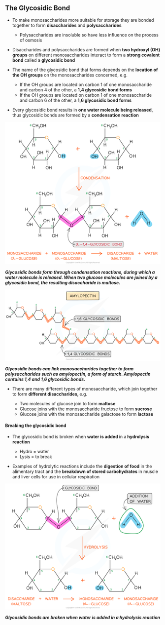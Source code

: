 The Glycosidic Bond
-------------------

* To make monosaccharides more suitable for storage they are bonded together to form <b>disaccharides</b> and <b>polysaccharides</b>

  + Polysaccharides are insoluble so have less influence on the process of osmosis
* Disaccharides and polysaccharides are formed when <b>two hydroxyl (OH) groups</b> on different monosaccharides interact to form a <b>strong covalent bond</b> called a <b>glycosidic bond</b>
* The name of the glycosidic bond that forms depends on the <b>location of the OH groups</b> on the monosaccharides concerned, e.g.

  + If the OH groups are located on carbon 1 of one monosaccharide and carbon 4 of the other, a <b>1,4 glycosidic bond forms</b>
  + If the OH groups are located on carbon 1 of one monosaccharide and carbon 6 of the other, a <b>1,6 glycosidic bond forms</b>
* Every glycosidic bond results in <b>one water molecule being released</b>, thus glycosidic bonds are formed by a <b>condensation reaction</b>

![Forming a glycosidic bond](Forming-a-glycosidic-bond.png)

<i><b>Glycosidic bonds form through condensation reactions, during which a water molecule is released. When two glucose molecules are joined by a glycosidic bond, the resulting disaccharide is maltose.</b></i>

![Glycosidic bonds in a Polysaccharide](Glycosidic-bonds-in-a-Polysaccharide.png)

<i><b>Glycosidic bonds can link monosaccharides together to form polysaccharides such as amylopectin, a form of starch. Amylopectin contains 1,4 and 1,6 glycosidic bonds.</b></i>

* There are many different types of monosaccharide, which join together to form <b>different disaccharides, </b>e.g.

  + Two molecules of glucose join to form <b>maltose</b>
  + Glucose joins with the monosaccharide fructose to form <b>sucrose</b>
  + Glucose joins with the monosaccharide galactose to form <b>lactose</b>

#### Breaking the glycosidic bond

* The glycosidic bond is broken when <b>water is added </b>in a<b> hydrolysis reaction</b>

  + Hydro = water
  + Lysis = to break
* Examples of hydrolytic reactions include the <b>digestion of food</b> in the alimentary tract and the <b>breakdown of stored carbohydrates</b> in muscle and liver cells for use in cellular respiration

![Breaking of a glycosidic bond](Breaking-of-a-glycosidic-bond.png)

<i><b>Glycosidic bonds are broken when water is added in a hydrolysis reaction</b></i>